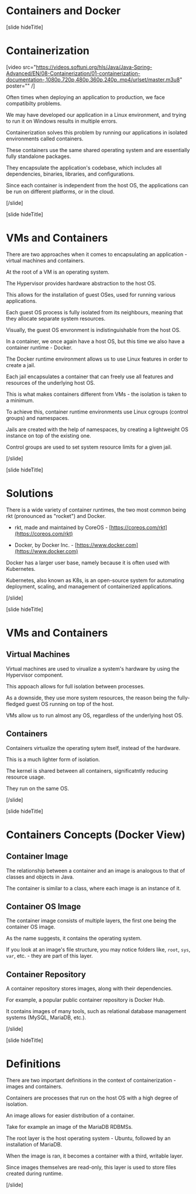 # Containers and Docker

[slide hideTitle]

# Containerization

[video src="https://videos.softuni.org/hls/Java/Java-Spring-Advanced/EN/08-Containerization/01-containerization-documentation-,1080p,720p,480p,360p,240p,.mp4/urlset/master.m3u8" poster="" /]



Often times when deploying an application to production, we face compatibilty problems.

We may have developed our application in a Linux environment, and trying to run it on Windows results in multiple errors.

Containerization solves this problem by running our applications in isolated environments called containers.

These containers use the same shared operating system and are essentially fully standalone packages.

They encapsulate the application's codebase, which includes all dependencies, binaries, libraries, and configurations.

Since each container is independent from the host OS, the applications can be run on different platforms, or in the cloud.

[/slide]

[slide hideTitle]

# VMs and Containers

There are two approaches when it comes to encapsulating an application - virtual machines and containers.

At the root of a VM is an operating system.

The Hypervisor provides hardware abstraction to the host OS.

This allows for the installation of guest OSes, used for running various applications.

Each guest OS process is fully isolated from its neighbours, meaning that they allocate separate system resources.

Visually, the guest OS envronment is indistinguishable from the host OS.

In a container, we once again have a host OS, but this time we also have a container runtime - Docker.

The Docker runtime environment allows us to use Linux features in order to create a jail.

Each jail encapsulates a container that can freely use all features and resources of the underlying host OS.

This is what makes containers different from VMs - the isolation is taken to a minimum.

To achieve this, container runtime environments use Linux cgroups (control groups) and namespaces.

Jails are created with the help of namespaces, by creating a lightweight OS instance on top of the existing one.

Control groups are used to set system resource limits for a given jail. 

[/slide]

[slide hideTitle]

# Solutions

There is a wide variety of container runtimes, the two most common being rkt (pronounced as "rocket") and Docker.

- rkt, made and maintained by CoreOS - [https://coreos.com/rkt](https://coreos.com/rkt)

- Docker, by Docker Inc. - [https://www.docker.com](https://www.docker.com)

Docker has a larger user base, namely because it is often used with Kubernetes.

Kubernetes, also known as K8s, is an open-source system for automating deployment, scaling, and management of containerized applications.

[/slide]

[slide hideTitle]

# VMs and Containers

## Virtual Machines

Virtual machines are used to virualize a system's hardware by using the Hypervisor component.

This appoach allows for full isolation between processes.

As a downside, they use more system resources, the reason being the fully-fledged guest OS running on top of the host.

VMs allow us to run almost any OS, regardless of the underlying host OS.

## Containers

Containers virtualize the operating sytem itself, instead of the hardware.

This is a much lighter form of isolation.

The kernel is shared between all containers, significatntly reducing resource usage.

They run on the same OS.

[/slide]

[slide hideTitle]

# Containers Concepts (Docker View)

## Container Image

The relationship between a container and an image is analogous to that of classes and objects in Java.

The container is similar to a class, where each image is an instance of it.

## Container OS Image

The container image consists of multiple layers, the first one being the container OS image.

As the name suggests, it contains the operating system.

If you look at an image's file structure, you may notice folders like, `root`, `sys`, `var`, etc. - they are part of this layer.

## Container Repository

A container repository stores images, along with their dependencies.

For example, a popular public container repository is Docker Hub.

It contains images of many tools, such as relational database management systems (MySQL, MariaDB, etc.).

[/slide]

[slide hideTitle]

# Definitions

There are two important definitions in the context of containerization - images and containers.

Containers are processes that run on the host OS with a high degree of isolation.

An image allows for easier distribution of a container.

Take for example an image of the MariaDB RDBMSs.

The root layer is the host operating system - Ubuntu, followed by an installation of MariaDB.

When the image is ran, it becomes a container with a third, writable layer.

Since images themselves are read-only, this layer is used to store files created during runtime.

[/slide]
